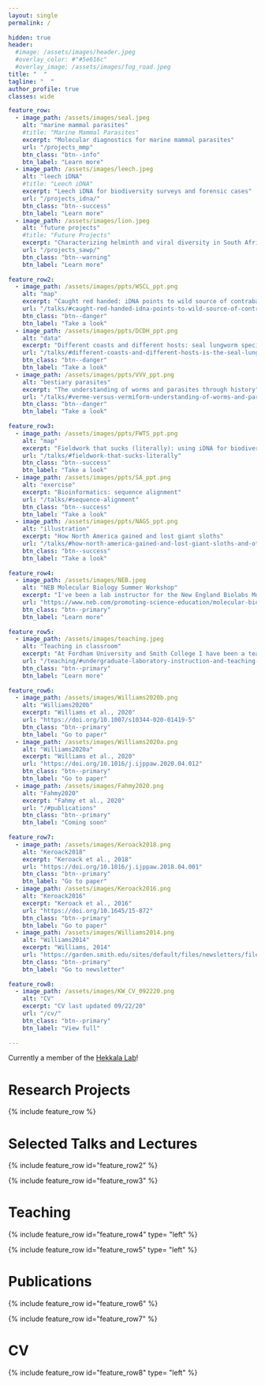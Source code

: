 ```yaml
---
layout: single
permalink: / 
     
hidden: true
header:
  #image: /assets/images/header.jpeg
  #overlay_color: #"#5e616c"
  #overlay_image: /assets/images/fog_road.jpeg
title: "  "
tagline: "  "   
author_profile: true
classes: wide

feature_row:
  - image_path: /assets/images/seal.jpeg
    alt: "marine mammal parasites"
    #title: "Marine Mammal Parasites"
    excerpt: "Molecular diagnostics for marine mammal parasites"
    url: "/projects_mmp"
    btn_class: "btn--info"
    btn_label: "Learn more"
  - image_path: /assets/images/leech.jpeg
    alt: "leech iDNA"
    #title: "Leech iDNA"
    excerpt: "Leech iDNA for biodiversity surveys and forensic cases"
    url: "/projects_idna/"
    btn_class: "btn--success"
    btn_label: "Learn more"
  - image_path: /assets/images/lion.jpeg
    alt: "future projects"
    #title: "Future Projects"
    excerpt: "Characterizing helminth and viral diversity in South African wildlife"
    url: "/projects_sawp/"
    btn_class: "btn--warning"
    btn_label: "Learn more"
    
feature_row2:
  - image_path: /assets/images/ppts/WSCL_ppt.png
    alt: "map"
    excerpt: "Caught red handed: iDNA points to wild source of contraband leeches"
    url: "/talks/#caught-red-handed-idna-points-to-wild-source-of-contraband-leeches"
    btn_class: "btn--danger"
    btn_label: "Take a look"
  - image_path: /assets/images/ppts/DCDH_ppt.png
    alt: "data"
    excerpt: "Different coasts and different hosts: seal lungworm speciation"
    url: "/talks/#different-coasts-and-different-hosts-is-the-seal-lungworm-otostrongylus-circumlitus-becoming-two-species"
    btn_class: "btn--danger"
    btn_label: "Take a look"
  - image_path: /assets/images/ppts/VVV_ppt.png
    alt: "bestiary parasites"
    excerpt: "The understanding of worms and parasites through history"
    url: "/talks/#verme-versus-vermiform-understanding-of-worms-and-parasites-through-history"
    btn_class: "btn--danger"
    btn_label: "Take a look"
    
feature_row3:
  - image_path: /assets/images/ppts/FWTS_ppt.png
    alt: "map"
    excerpt: "Fieldwork that sucks (literally): using iDNA for biodiversity surveys"
    url: "/talks/#fieldwork-that-sucks-literally"
    btn_class: "btn--success"
    btn_label: "Take a look"
  - image_path: /assets/images/ppts/SA_ppt.png
    alt: "exercise"
    excerpt: "Bioinformatics: sequence alignment"
    url: "/talks/#sequence-alignment"
    btn_class: "btn--success"
    btn_label: "Take a look"
  - image_path: /assets/images/ppts/NAGS_ppt.png
    alt: "illustration"
    excerpt: "How North America gained and lost giant sloths"
    url: "/talks/#how-north-america-gained-and-lost-giant-sloths-and-other-stories-of-the-formation-of-the-isthmus-of-panama"
    btn_class: "btn--success"
    btn_label: "Take a look"
    
feature_row4:
  - image_path: /assets/images/NEB.jpeg
    alt: "NEB Molecular Biology Summer Workshop"
    excerpt: "I've been a lab instructor for the New England Biolabs Molecular Biology Summer Workshop since 2013. If you're interested in learning hands on molecular biology in two weeks, check it out!"
    url: "https://www.neb.com/promoting-science-education/molecular-biology-summer-workshops"
    btn_class: "btn--primary"
    btn_label: "Learn more"
    
feature_row5:
  - image_path: /assets/images/teaching.jpeg
    alt: "Teaching in classroom"
    excerpt: "At Fordham University and Smith College I have been a teaching assistant and lab instructor for several courses."
    url: "/teaching/#undergraduate-laboratory-instruction-and-teaching-assistantships"
    btn_class: "btn--primary"
    btn_label: "Learn more"
    
feature_row6:
  - image_path: /assets/images/Williams2020b.png
    alt: "Williams2020b"
    excerpt: "Williams et al., 2020"
    url: "https://doi.org/10.1007/s10344-020-01419-5"
    btn_class: "btn--primary"
    btn_label: "Go to paper"
  - image_path: /assets/images/Williams2020a.png
    alt: "Williams2020a"
    excerpt: "Williams et al., 2020"
    url: "https://doi.org/10.1016/j.ijppaw.2020.04.012"
    btn_class: "btn--primary"
    btn_label: "Go to paper"
  - image_path: /assets/images/Fahmy2020.png
    alt: "Fahmy2020"
    excerpt: "Fahmy et al., 2020"
    url: "/#publications"
    btn_class: "btn--primary"
    btn_label: "Coming soon"
    
feature_row7:
  - image_path: /assets/images/Keroack2018.png
    alt: "Keroack2018"
    excerpt: "Keroack et al., 2018"
    url: "https://doi.org/10.1016/j.ijppaw.2018.04.001"
    btn_class: "btn--primary"
    btn_label: "Go to paper"
  - image_path: /assets/images/Keroack2016.png
    alt: "Keroack2016"
    excerpt: "Keroack et al., 2016"
    url: "https://doi.org/10.1645/15-872"
    btn_class: "btn--primary"
    btn_label: "Go to paper"
  - image_path: /assets/images/Williams2014.png
    alt: "Williams2014"
    excerpt: "Williams, 2014"
    url: "https://garden.smith.edu/sites/default/files/newsletters/files/newsfall14.pdf"
    btn_class: "btn--primary"
    btn_label: "Go to newsletter"
    
feature_row8:
  - image_path: /assets/images/KW_CV_092220.png
    alt: "CV"
    excerpt: "CV last updated 09/22/20"
    url: "/cv/"
    btn_class: "btn--primary"
    btn_label: "View full"
 
---
```


Currently a member of the [Hekkala Lab](https://hekkalalab.wordpress.com/people/about/)!

# Research Projects

{% include feature_row %}

# Selected Talks and Lectures

{% include feature_row id="feature_row2" %}

{% include feature_row id="feature_row3" %}

# Teaching

{% include feature_row id="feature_row4" type= "left" %}

{% include feature_row id="feature_row5" type= "left" %}

# Publications

{% include feature_row id="feature_row6" %}

{% include feature_row id="feature_row7" %}

# CV

{% include feature_row id="feature_row8" type= "left" %}

